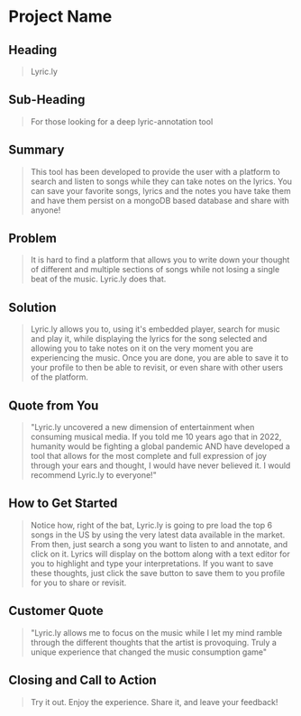 # Project Name #

<!--
> This material was originally posted [here](http://www.quora.com/What-is-Amazons-approach-to-product-development-and-product-management). It is reproduced here for posterities sake.

There is an approach called "working backwards" that is widely used at Amazon. They work backwards from the customer, rather than starting with an idea for a product and trying to bolt customers onto it. While working backwards can be applied to any specific product decision, using this approach is especially important when developing new products or features.

For new initiatives a product manager typically starts by writing an internal press release announcing the finished product. The target audience for the press release is the new/updated product's customers, which can be retail customers or internal users of a tool or technology. Internal press releases are centered around the customer problem, how current solutions (internal or external) fail, and how the new product will blow away existing solutions.

If the benefits listed don't sound very interesting or exciting to customers, then perhaps they're not (and shouldn't be built). Instead, the product manager should keep iterating on the press release until they've come up with benefits that actually sound like benefits. Iterating on a press release is a lot less expensive than iterating on the product itself (and quicker!).

If the press release is more than a page and a half, it is probably too long. Keep it simple. 3-4 sentences for most paragraphs. Cut out the fat. Don't make it into a spec. You can accompany the press release with a FAQ that answers all of the other business or execution questions so the press release can stay focused on what the customer gets. My rule of thumb is that if the press release is hard to write, then the product is probably going to suck. Keep working at it until the outline for each paragraph flows.

Oh, and I also like to write press-releases in what I call "Oprah-speak" for mainstream consumer products. Imagine you're sitting on Oprah's couch and have just explained the product to her, and then you listen as she explains it to her audience. That's "Oprah-speak", not "Geek-speak".

Once the project moves into development, the press release can be used as a touchstone; a guiding light. The product team can ask themselves, "Are we building what is in the press release?" If they find they're spending time building things that aren't in the press release (overbuilding), they need to ask themselves why. This keeps product development focused on achieving the customer benefits and not building extraneous stuff that takes longer to build, takes resources to maintain, and doesn't provide real customer benefit (at least not enough to warrant inclusion in the press release).
 -->

## Heading ##
  > Lyric.ly

## Sub-Heading ##
  > For those looking for a deep lyric-annotation tool

## Summary ##
  > This tool has been developed to provide the user with a platform to search and listen to songs while
  they can take notes on the lyrics. You can save your favorite songs, lyrics and the notes you have take them
  and have them persist on a mongoDB based database and share with anyone!

## Problem ##
  > It is hard to find a platform that allows you to write down your thought of different and multiple sections of
  songs while not losing a single beat of the music. Lyric.ly does that.

## Solution ##
  > Lyric.ly allows you to, using it's embedded player, search for music and play it, while displaying the lyrics for
  the song selected and allowing you to take notes on it on the very moment you are experiencing the music. Once you are done,
  you are able to save it to your profile to then be able to revisit, or even share with other users of the platform.

## Quote from You ##
  > "Lyric.ly uncovered a new dimension of entertainment when consuming musical media. If you told me 10 years ago that in 2022,
  humanity would be fighting a global pandemic AND have developed a tool that allows for the most complete and full expression of joy
  through your ears and thought, I would have never believed it. I would recommend Lyric.ly to everyone!"

## How to Get Started ##
  > Notice how, right of the bat, Lyric.ly is going to pre load the top 6 songs in the US by using the very latest data available
  in the market. From then, just search a song you want to listen to and annotate, and click on it. Lyrics will display on the bottom
  along with a text editor for you to highlight and type your interpretations. If you want to save these thoughts, just click
  the save button to save them to you profile for you to share or revisit.

## Customer Quote ##
  > "Lyric.ly allows me to focus on the music while I let my mind ramble through the different thoughts that the
  artist is provoquing. Truly a unique experience that changed the music consumption game"

## Closing and Call to Action ##
  > Try it out. Enjoy the experience. Share it, and leave your feedback!